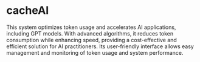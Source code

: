 # cacheAI
This system optimizes token usage and accelerates AI applications, including GPT models. With advanced algorithms, it reduces token consumption while enhancing speed, providing a cost-effective and efficient solution for AI practitioners. Its user-friendly interface allows easy management and monitoring of token usage and system performance. 
